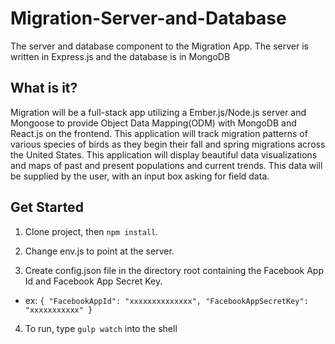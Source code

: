 # Migration-Server-and-Database

The server and database component to the Migration App.  The server is written in Express.js and the database is in MongoDB

## What is it?

Migration will be a full-stack app utilizing a Ember.js/Node.js server and Mongoose to provide Object Data Mapping(ODM) with MongoDB and React.js on the frontend. This application will track migration patterns of various species of birds as they begin their fall and spring migrations across the United States. This application will display beautiful data visualizations and maps of past and present populations and current trends. This data will be supplied by the user, with an input box asking for field data.


## Get Started

1. Clone project, then `npm install`.  

2. Change env.js to point at the server.

3. Create config.json file in the directory root containing the Facebook App Id and Facebook App Secret Key. 
  * ex: `{
  "FacebookAppId": "xxxxxxxxxxxxxx",
  "FacebookAppSecretKey": "xxxxxxxxxxx"
}`

4. To run, type `gulp watch` into the shell
